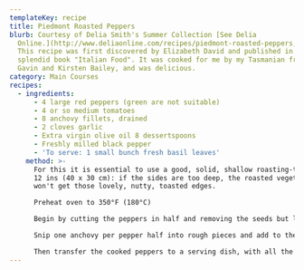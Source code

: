 ```yaml
---
templateKey: recipe
title: Piedmont Roasted Peppers
blurb: Courtesy of Delia Smith's Summer Collection [See Delia
  Online.](http://www.deliaonline.com/recipes/piedmont-roasted-peppers,1314,RC.html)
  This recipe was first discovered by Elizabeth David and published in her
  splendid book "Italian Food". It was cooked for me by my Tasmanian friends
  Gavin and Kirsten Bailey, and was delicious.
category: Main Courses
recipes:
  - ingredients:
      - 4 large red peppers (green are not suitable)
      - 4 or so medium tomatoes
      - 8 anchovy fillets, drained
      - 2 cloves garlic
      - Extra virgin olive oil 8 dessertspoons
      - Freshly milled black pepper
      - 'To serve: 1 small bunch fresh basil leaves'
    method: >-
      For this it is essential to use a good, solid, shallow roasting-tray 16 x
      12 ins (40 x 30 cm): if the sides are too deep, the roasted vegetables
      won't get those lovely, nutty, toasted edges.

      Preheat oven to 350°F (180°C)

      Begin by cutting the peppers in half and removing the seeds but leave the stalks intact (they're not edible but they do look attractive and they help the pepper halves to keep their shape). Lay the pepper halves in a lightly oiled roasting tray. Skin tomatoes by placing them in boiling water for one minute and then slip off the skins. Cut in quarters then divide amongst each pepper half.

      Snip one anchovy per pepper half into rough pieces and add to the tomatoes. Peel the garlic cloves, slice thinly and divide amongst the peppers. Spoon one dessertspoon of olive oil into each pepper. Season with freshly milled pepper (but no salt) and place the tray on a high shelf in the oven for the peppers to roast for 50 minutes - 1 hour.

      Then transfer the cooked peppers to a serving dish, with all the precious juices poured over, and garnish with a few scattered basil leaves. These do need good bread to go with them as the juices are sublime. Focaccia with olive is a recommendation.
---
```

